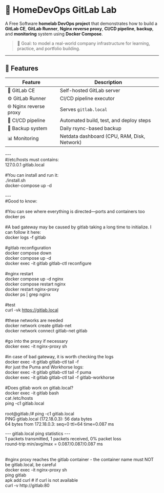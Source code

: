 # 🧠 HomeDevOps GitLab Lab

A Free Software **homelab DevOps project** that demonstrates how to build a
**GitLab CE**, **GitLab Runner**, **Nginx reverse proxy**, **CI/CD pipeline**, **backup**,
and **monitoring** system using **Docker Compose**.

> 🔧 Goal: to model a real-world company infrastructure for learning, practice, and portfolio building.

---

## 🚀 Features

| Feature                | Description                                 |
| ---------------------- | ------------------------------------------- |
| 🧱 GitLab CE           | Self-hosted GitLab server                   |
| ⚙️ GitLab Runner       | CI/CD pipeline executor                     |
| 🌐 Nginx reverse proxy | Serves `gitlab.local`                       |
| 🧪 CI/CD pipeline      | Automated build, test, and deploy steps     |
| 💾 Backup system       | Daily rsync-based backup                    |
| 📊 Monitoring          | Netdata dashboard (CPU, RAM, Disk, Network) |

---<br>
#/etc/hosts must contains:<br>
127.0.0.1       gitlab.local<br>
<br>
#You can install and run it:<br>
./install.sh<br>
docker-compose up -d<br>
<br>
---<br>
#Good to know:<br>
<br>
#You can see where everything is directed—ports and containers too<br>
docker ps<br>
<br>
#A bad gateway may be caused by gitlab taking a long time to initialize. I can follow it here:<br>
docker logs -f gitlab<br>
<br>
#gitlab reconfiguration<br>
docker compose down<br>
docker compose up -d<br>
docker exec -it gitlab gitlab-ctl reconfigure<br>
<br>
#nginx restart<br>
docker compose up -d nginx<br>
docker compose restart nginx<br>
docker restart nginx-proxy<br>
docker ps | grep nginx<br>
<br>
#test<br>
curl -vk https://gitlab.local<br>
<br>
#these networks are needed<br>
docker network create gitlab-net<br>
docker network connect gitlab-net gitlab<br>
<br>
#go into the proxy if necessary<br>
docker exec -it nginx-proxy sh<br>
<br>
#in case of bad gateway, it is worth checking the logs<br>
docker exec -it gitlab gitlab-ctl tail -f<br>
#or just the Puma and Workhorse logs:<br>
docker exec -it gitlab gitlab-ctl tail -f puma<br>
docker exec -it gitlab gitlab-ctl tail -f gitlab-workhorse<br>
<br>
#Does gitlab work on gitlab.local?<br>
docker exec -it gitlab bash<br>
cat /etc/hosts<br>
ping -c1 gitlab.local<br>
<br>
root@gitlab:/# ping -c1 gitlab.local<br>
PING gitlab.local (172.18.0.3): 56 data bytes<br>
64 bytes from 172.18.0.3: seq=0 ttl=64 time=0.087 ms<br>

--- gitlab.local ping statistics ---<br>
1 packets transmitted, 1 packets received, 0% packet loss<br>
round-trip min/avg/max = 0.087/0.087/0.087 ms<br>
<br>
<br>
#nginx proxy reaches the gitlab container - the container name must NOT be gitlab.local, be careful<br>
docker exec -it nginx-proxy sh<br>
ping gitlab<br>
apk add curl   # if curl is not available<br>
curl -v http://gitlab:80<br>
